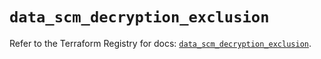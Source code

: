 # `data_scm_decryption_exclusion`

Refer to the Terraform Registry for docs: [`data_scm_decryption_exclusion`](https://registry.terraform.io/providers/paloaltonetworks/scm/1.0.2/docs/data-sources/decryption_exclusion).
